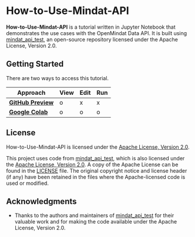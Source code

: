 # How-to-Use-Mindat-API

**How-to-Use-Mindat-API** is a tutorial written in Jupyter Notebook that demonstrates the use cases with the OpenMindat Data API. It is built using [mindat_api_test](https://github.com/jolyonralph/mindat_api_test), an open-source repository licensed under the Apache License, Version 2.0.

## Getting Started

There are two ways to access this tutorial.

| Approach          | View | Edit | Run |
|-------------------|----------------|--------|-----|
| [**GitHub Preview**](https://github.com/ChuBL/How-to-Use-Mindat-API/blob/main/How_to_Use_Mindat_API.ipynb)    |       o        |   x    |  x  |
| [**Google Colab**](https://colab.research.google.com/github/ChuBL/How-to-Use-Mindat-API/blob/main/How_to_Use_Mindat_API.ipynb) |       o        |   o    |  o  |


## License

How-to-Use-Mindat-API is licensed under the [Apache License, Version 2.0](LICENSE).

This project uses code from [mindat_api_test](https://github.com/jolyonralph/mindat_api_test), which is also licensed under the [Apache License, Version 2.0](http://www.apache.org/licenses/LICENSE-2.0). A copy of the Apache License can be found in the [LICENSE](LICENSE) file. The original copyright notice and license header (if any) have been retained in the files where the Apache-licensed code is used or modified.

## Acknowledgments

- Thanks to the authors and maintainers of [mindat_api_test](https://github.com/jolyonralph/mindat_api_test) for their valuable work and for making the code available under the Apache License, Version 2.0.

